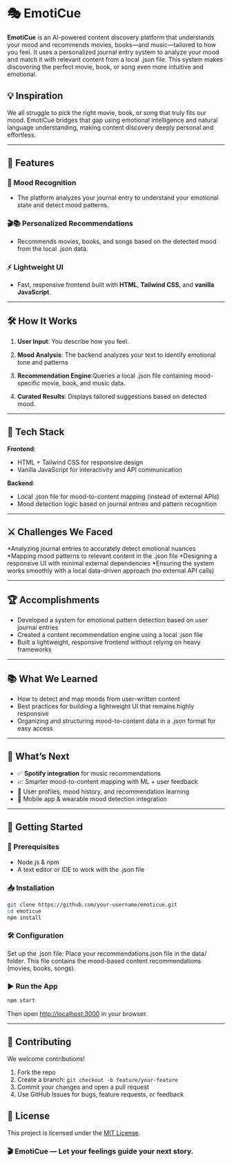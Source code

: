 
# 🎭 EmotiCue

**EmotiCue** is an AI-powered content discovery platform that understands your mood and recommends movies, books—and music—tailored to how you feel. It uses a personalized journal entry system to analyze your mood and match it with relevant content from a local .json file. This system makes discovering the perfect movie, book, or song even more intuitive and emotional.

## 💡 Inspiration

We all struggle to pick the right movie, book, or song that truly fits our mood. EmotiCue bridges that gap using emotional intelligence and natural language understanding, making content discovery deeply personal and effortless.

---

## 🚀 Features

### 🧠 Mood Recognition

* The platform analyzes your journal entry to understand your emotional state and detect mood patterns.

### 🎬📚 Personalized Recommendations

* Recommends movies, books, and songs based on the detected mood from the local .json data.

### ⚡ Lightweight UI

* Fast, responsive frontend built with **HTML**, **Tailwind CSS**, and **vanilla JavaScript**.

---

## 🛠️ How It Works

1. **User Input**: You describe how you feel.
2. **Mood Analysis**:  The backend analyzes your text to identify emotional tone and patterns
3. **Recommendation Engine**:Queries a local .json file containing mood-specific movie, book, and music data.

   
4. **Curated Results**: Displays tailored suggestions based on detected mood.

---

## 🧱 Tech Stack

**Frontend**:

* HTML + Tailwind CSS for responsive design
* Vanilla JavaScript for interactivity and API communication

**Backend**:

* Local .json file for mood-to-content mapping (instead of external APIs)
* Mood detection logic based on journal entries and pattern recognition


---

## ⚔️ Challenges We Faced

*Analyzing journal entries to accurately detect emotional nuances
*Mapping mood patterns to relevant content in the .json file
*Designing a responsive UI with minimal external dependencies
*Ensuring the system works smoothly with a local data-driven approach (no external API calls)

---

## 🏆 Accomplishments

* Developed a system for emotional pattern detection based on user journal entries
* Created a content recommendation engine using a local .json file
* Built a lightweight, responsive frontend without relying on heavy frameworks


---

## 📚 What We Learned

* How to detect and map moods from user-written content
* Best practices for building a lightweight UI that remains highly responsive
* Organizing and structuring mood-to-content data in a .json format for easy access



---

## 🌟 What’s Next

* ✅ **Spotify integration** for music recommendations
* 📈 Smarter mood-to-content mapping with ML + user feedback
* 🧠 User profiles, mood history, and recommendation learning
* 📱 Mobile app & wearable mood detection integration

---

## 🧪 Getting Started

### 🔧 Prerequisites

* Node.js & npm
* A text editor or IDE to work with the .json file

### 📥 Installation

```bash
git clone https://github.com/your-username/emoticue.git
cd emoticue
npm install
```

### 🛠️ Configuration
Set up the .json file:
Place your recommendations.json file in the data/ folder. This file contains the mood-based content recommendations (movies, books, songs).


### ▶️ Run the App

```bash
npm start
```

Then open [http://localhost:3000](http://localhost:3000) in your browser.

---

## 🤝 Contributing

We welcome contributions!

1. Fork the repo
2. Create a branch: `git checkout -b feature/your-feature`
3. Commit your changes and open a pull request
4. Use GitHub Issues for bugs, feature requests, or feedback
## 📄 License

This project is licensed under the [MIT License](LICENSE).
### 🎬 EmotiCue — Let your **feelings** guide your next **story**.

